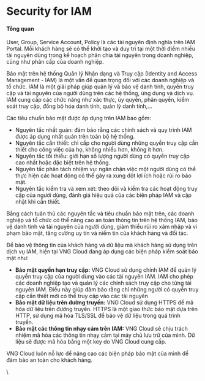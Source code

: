 # Security for IAM

#### Tổng quan 

User, Group, Service Account, Policy là các tài nguyên định nghĩa trên IAM Portal. Mỗi khách hàng sẽ có thể khởi tạo và duy trì tại một thời điểm nhiều tài nguyên dùng trong kế hoạch phân chia tài nguyên trong doanh nghiệp, cũng như phân cấp của doanh nghiệp.

Bảo mật trên hệ thống Quản lý Nhận dạng và Truy cập (Identity and Access Management - IAM) là một vấn đề quan trọng đối với các doanh nghiệp và tổ chức. IAM là một giải pháp giúp quản lý và bảo vệ danh tính, quyền truy cập và tài nguyên của người dùng trên các hệ thống, ứng dụng và dịch vụ. IAM cung cấp các chức năng như xác thực, ủy quyền, phân quyền, kiểm soát truy cập, đồng bộ hóa danh tính, quản lý danh tính,...

Các tiêu chuẩn bảo mật được áp dụng trên IAM bao gồm: 

* Nguyên tắc nhất quán: đảm bảo rằng các chính sách và quy trình IAM được áp dụng nhất quán trên toàn bộ hệ thống.
* Nguyên tắc cần thiết: chỉ cấp cho người dùng những quyền truy cập cần thiết cho công việc của họ, không nhiều hơn, không ít hơn.
* Nguyên tắc tối thiểu: giới hạn số lượng người dùng có quyền truy cập cao nhất hoặc đặc biệt trên hệ thống.
* Nguyên tắc phân tách nhiệm vụ: ngăn chặn việc một người dùng có thể thực hiện các hoạt động có thể gây ra xung đột lợi ích hoặc rủi ro bảo mật.
* Nguyên tắc kiểm tra và xem xét: theo dõi và kiểm tra các hoạt động truy cập của người dùng, đánh giá hiệu quả của các biện pháp IAM và cập nhật khi cần thiết.

Bằng cách tuân thủ các nguyên tắc và tiêu chuẩn bảo mật trên, các doanh nghiệp và tổ chức có thể nâng cao an toàn thông tin trên hệ thống IAM, bảo vệ danh tính và tài nguyên của người dùng, giảm thiểu rủi ro xâm nhập và vi phạm bảo mật, tăng cường uy tín và niềm tin của khách hàng và đối tác.

Để bảo vệ thông tin của khách hàng và dữ liệu mà khách hàng sử dụng trên dịch vụ IAM, hiện tại VNG Cloud đang áp dụng các biện pháp kiểm soát bảo mật như:

* **Bảo mật quyền hạn truy cập:** VNG Cloud sử dụng chính IAM để quản lý quyền truy cập của người dùng vào các tài nguyên IAM. IAM cho phép các doanh nghiệp tạo và quản lý các chính sách truy cập cho từng tài nguyên IAM. Điều này giúp đảm bảo rằng chỉ những người có quyền truy cập cần thiết mới có thể truy cập vào các tài nguyên
* **Bảo mật dữ liệu trên đường truyền:** VNG Cloud sử dụng HTTPS để mã hóa dữ liệu trên đường truyền. HTTPS là một giao thức bảo mật dựa trên HTTP, sử dụng mã hóa TLS/SSL để bảo vệ dữ liệu trong quá trình truyền.
* **Bảo mật các thông tin nhạy cảm trên IAM:** VNG Cloud sẽ chịu trách nhiệm mã hóa các thông tin nhạy cảm tại máy chủ lưu trữ của mình. Dữ liệu sẽ được mã hóa bằng một key do VNG Cloud cung cấp.

VNG Cloud luôn nỗ lực để nâng cao các biện pháp bảo mật của mình để đảm bảo an toàn cho khách hàng.

\

